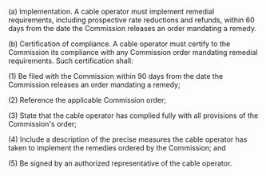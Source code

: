 (a) Implementation. A cable operator must implement remedial requirements, including prospective rate reductions and refunds, within 60 days from the date the Commission releases an order mandating a remedy.
                                    

(b) Certification of compliance. A cable operator must certify to the Commission its compliance with any Commission order mandating remedial requirements. Such certification shall:

(1) Be filed with the Commission within 90 days from the date the Commission releases an order mandating a remedy;

(2) Reference the applicable Commission order;

(3) State that the cable operator has complied fully with all provisions of the Commission's order;

(4) Include a description of the precise measures the cable operator has taken to implement the remedies ordered by the Commission; and

(5) Be signed by an authorized representative of the cable operator.

